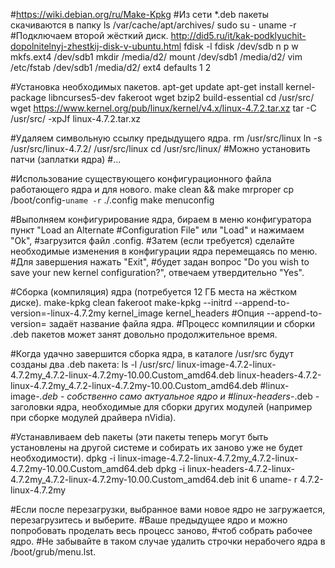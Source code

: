 #https://wiki.debian.org/ru/Make-Kpkg
#Из сети *.deb пакеты скачиваются в папку ls /var/cache/apt/archives/
 sudo su -
 uname -r
#Подключаем второй жёсткий диск. http://did5.ru/it/kak-podklyuchit-dopolnitelnyj-zhestkij-disk-v-ubuntu.html
 fdisk -l
 fdisk /dev/sdb
 n
 p
 <Enter>
 w
 mkfs.ext4 /dev/sdb1
 mkdir /media/d2/
 mount /dev/sdb1 /media/d2/
 vim /etc/fstab
 /dev/sdb1 /media/d2/ ext4 defaults 1 2

#Установка необходимых пакетов.
 apt-get update
 apt-get install kernel-package libncurses5-dev fakeroot wget bzip2 build-essential
 cd /usr/src/
 wget https://www.kernel.org/pub/linux/kernel/v4.x/linux-4.7.2.tar.xz
 tar -C /usr/src/ -xpJf linux-4.7.2.tar.xz

#Удаляем символьную ссылку предыдущего ядра.
 rm /usr/src/linux
 ln -s /usr/src/linux-4.7.2/ /usr/src/linux
 cd /usr/src/linux/
#Можно установить патчи (заплатки ядра)
#...

#Использование существующего конфигурационного файла работающего ядра и для нового.
 make clean && make mrproper
 cp /boot/config-`uname -r` ./.config
 make menuconfig

#Выполняем конфигурирование ядра, бираем в меню конфигуратора пункт "Load an Alternate
#Configuration File" или "Load" и нажимаем "Оk",
#загрузится файл .config.
#Затем (если требуется) сделайте необходимые изменения в конфигурации ядра перемещаясь по меню.
#Для завершения нажать "Exit",
#будет задан вопрос "Do you wish to save your new kernel configuration?", отвечаем утвердительно "Yes". 

#Сборка (компиляция) ядра (потребуется 12 ГБ места на жёстком диске).
 make-kpkg clean
 fakeroot make-kpkg --initrd --append-to-version=-linux-4.7.2my kernel_image kernel_headers
#Опция --append-to-version= задаёт название файла ядра.
#Процесс компиляции и сборки .deb пакетов может занят довольно продолжительное время.
 
 
#Когда удачно завершится сборка ядра, в каталоге /usr/src будут созданы два .deb пакета: 
 ls -l /usr/src/
 linux-image-4.7.2-linux-4.7.2my_4.7.2-linux-4.7.2my-10.00.Custom_amd64.deb
 linux-headers-4.7.2-linux-4.7.2my_4.7.2-linux-4.7.2my-10.00.Custom_amd64.deb
#linux-image-*.deb - собственно само актуальное ядро и
#linux-headers-*.deb - заголовки ядра, необходимые для сборки других модулей (например при сборке модулей драйвера nVidia).
 
#Устанавливаем deb пакеты (эти пакеты теперь могут быть установлены на другой системе и собирать их заново уже не будет необходимости).
 dpkg -i linux-image-4.7.2-linux-4.7.2my_4.7.2-linux-4.7.2my-10.00.Custom_amd64.deb
 dpkg -i linux-headers-4.7.2-linux-4.7.2my_4.7.2-linux-4.7.2my-10.00.Custom_amd64.deb
 init 6
 uname- r
 4.7.2-linux-4.7.2my
 
 
#Если после перезагрузки, выбранное вами новое ядро не загружается, перезагрузитесь и выберите.
#Ваше предыдущее ядро и можно попробовать проделать весь процесс заново,
#чтоб собрать рабочее ядро.
#Не забывайте в таком случае удалить строчки нерабочего ядра в /boot/grub/menu.lst.

